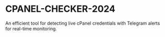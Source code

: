 # CPANEL-CHECKER-2024
An efficient tool for detecting live cPanel credentials with Telegram alerts for real-time monitoring.
